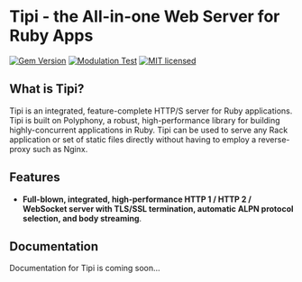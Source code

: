 # Tipi - the All-in-one Web Server for Ruby Apps

[![Gem Version](https://badge.fury.io/rb/tipi.svg)](http://rubygems.org/gems/tipi)
[![Modulation Test](https://github.com/digital-fabric/tipi/workflows/Tests/badge.svg)](https://github.com/digital-fabric/tipi/actions?query=workflow%3ATests)
[![MIT licensed](https://img.shields.io/badge/license-MIT-blue.svg)](https://github.com/digital-fabric/tipi/blob/master/LICENSE)

## What is Tipi?

Tipi is an integrated, feature-complete HTTP/S server for Ruby applications.
Tipi is built on Polyphony, a robust, high-performance library for building
highly-concurrent applications in Ruby. Tipi can be used to serve any Rack
application or set of static files directly without having to employ a
reverse-proxy such as Nginx.

## Features

* **Full-blown, integrated, high-performance HTTP 1 / HTTP 2 / WebSocket server
  with TLS/SSL termination, automatic ALPN protocol selection, and body
  streaming**.

## Documentation

Documentation for Tipi is coming soon...
